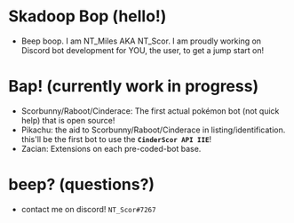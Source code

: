 # Skadoop Bop (hello!)
- Beep boop. I am NT_Miles AKA NT_Scor. I am proudly working on Discord bot development for YOU, the user, to get a jump start on!
# Bap! (currently work in progress)
- Scorbunny/Raboot/Cinderace: The first actual pokémon bot (not quick help) that is open source!
- Pikachu: the aid to Scorbunny/Raboot/Cinderace in listing/identification. this'll be the first bot to use the **`CinderScor API IIE`**!
- Zacian: Extensions on each pre-coded-bot base.
# beep? (questions?)
- contact me on discord! `NT_Scor#7267`
<!---
nt-miles/nt-miles is a ✨ special ✨ repository because its `README.md` (this file) appears on your GitHub profile.
You can click the Preview link to take a look at your changes.
--->
